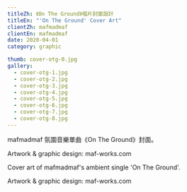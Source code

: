 ```yaml
---
titleZh: 《On The Ground》唱片封面設計
titleEn: "'On The Ground' Cover Art"
clientZh: mafmadmaf
clientEn: mafmadmaf
date: 2020-04-01
category: graphic

thumb: cover-otg-0.jpg
gallery:
  - cover-otg-1.jpg
  - cover-otg-2.jpg
  - cover-otg-3.jpg
  - cover-otg-4.jpg
  - cover-otg-5.jpg
  - cover-otg-6.jpg
  - cover-otg-7.jpg
  - cover-otg-8.jpg
---
```


mafmadmaf 氛圍音樂單曲《On The Ground》封面。

Artwork & graphic design: maf-works.com

<!-- lang -->

Cover art of mafmadmaf's ambient single 'On The Ground'.

Artwork & graphic design: maf-works.com
